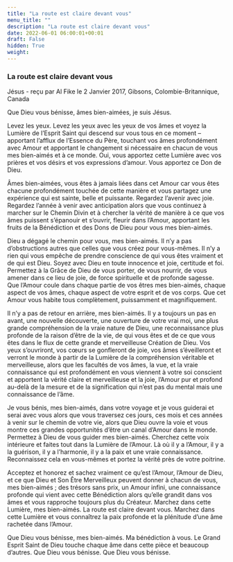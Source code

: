 ```yaml
---
title: "La route est claire devant vous"
menu_title: ""
description: "La route est claire devant vous"
date: 2022-06-01 06:00:01+00:01
draft: False
hidden: True
weight:
---
```

### La route est claire devant vous

Jésus - reçu par Al Fike le 2 Janvier 2017, Gibsons, Colombie-Britannique, Canada

Que Dieu vous bénisse, âmes bien-aimées, je suis Jésus.

Levez les yeux. Levez les yeux avec les yeux de vos âmes et voyez la Lumière de l’Esprit Saint qui descend sur vous tous en ce moment – apportant l’afflux de l’Essence du Père, touchant vos âmes profondément avec Amour et apportant le changement si nécessaire en chacun de vous mes bien-aimés et à ce monde. Oui, vous apportez cette Lumière avec vos prières et vos désirs et vos expressions d’amour. Vous apportez ce Don de Dieu.

Âmes bien-aimées, vous êtes à jamais liées dans cet Amour car vous êtes chacune profondément touchée de cette manière et vous partagez une expérience qui est sainte, belle et puissante. Regardez l’avenir avec joie. Regardez l’année à venir avec anticipation alors que vous continuez à marcher sur le Chemin Divin et à chercher la vérité de manière à ce que vos âmes puissent s’épanouir et s’ouvrir, fleurir dans l’Amour, apportant les fruits de la Bénédiction et des Dons de Dieu pour vous mes bien-aimés.

Dieu a dégagé le chemin pour vous, mes bien-aimés. Il n’y a pas d’obstructions autres que celles que vous créez pour vous-mêmes. Il n’y a rien qui vous empêche de prendre conscience de qui vous êtes vraiment et de qui est Dieu. Soyez avec Dieu en toute innocence et joie, certitude et foi. Permettez à la Grâce de Dieu de vous porter, de vous nourrir, de vous amener dans ce lieu de joie, de force spirituelle et de profonde sagesse. Que l’Amour coule dans chaque partie de vos êtres mes bien-aimés, chaque aspect de vos âmes, chaque aspect de votre esprit et de vos corps. Que cet Amour vous habite tous complètement, puissamment et magnifiquement.

Il n’y a pas de retour en arrière, mes bien-aimés. Il y a toujours un pas en avant, une nouvelle découverte, une ouverture de votre vrai moi, une plus grande compréhension de la vraie nature de Dieu, une reconnaissance plus profonde de la raison d’être de la vie, de qui vous êtes et de ce que vous êtes dans le flux de cette grande et merveilleuse Création de Dieu. Vos yeux s’ouvriront, vos cœurs se gonfleront de joie, vos âmes s’éveilleront et verront le monde à partir de la Lumière de la compréhension véritable et merveilleuse, alors que les facultés de vos âmes, la vue, et la vraie connaissance qui est profondément en vous viennent à votre soi conscient et apportent la vérité claire et merveilleuse et la joie, l’Amour pur et profond au-delà de la mesure et de la signification qui n’est pas du mental mais une connaissance de l’âme.

Je vous bénis, mes bien-aimés, dans votre voyage et je vous guiderai et serai avec vous alors que vous traversez ces jours, ces mois et ces années à venir sur le chemin de votre vie, alors que Dieu ouvre la voie et vous montre ces grandes opportunités d’être un canal d’Amour dans le monde. Permettez à Dieu de vous guider mes bien-aimés. Cherchez cette voix intérieure et faites tout dans la Lumière de l’Amour. Là où il y a l’Amour, il y a la guérison, il y a l’harmonie, il y a la paix et une vraie connaissance. Reconnaissez cela en vous-mêmes et portez la vérité près de votre poitrine.

Acceptez et honorez et sachez vraiment ce qu’est l’Amour, l’Amour de Dieu, et ce que Dieu et Son Être Merveilleux peuvent donner à chacun de vous, mes bien-aimés ; des trésors sans prix, un Amour infini, une connaissance profonde qui vient avec cette Bénédiction alors qu’elle grandit dans vos âmes et vous rapproche toujours plus du Créateur. Marchez dans cette Lumière, mes bien-aimés. La route est claire devant vous. Marchez dans cette Lumière et vous connaîtrez la paix profonde et la plénitude d’une âme rachetée dans l’Amour.

Que Dieu vous bénisse, mes bien-aimés. Ma bénédiction à vous. Le Grand Esprit Saint de Dieu touche chaque âme dans cette pièce et beaucoup d’autres. Que Dieu vous bénisse. Que Dieu vous bénisse.
